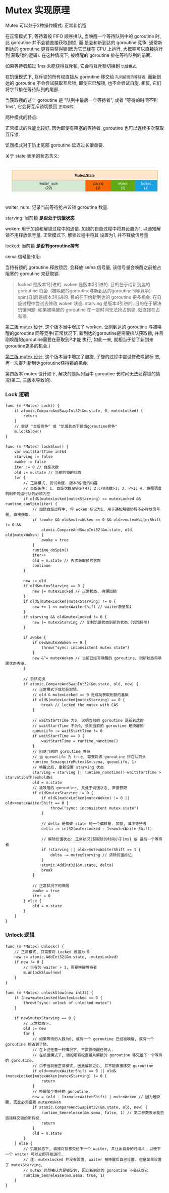 # Mutex 实现原理

Mutex 可以处于2种操作模式: 正常和饥饿

在正常模式下, 等待着按 FIFO 顺序排队, 当唤醒一个等待队列中的 goroutine 时, 此 goroutine 并不会错直接获取到锁, 而
是会和新到达的 goroutine 竞争. 通常新到达的 goroutine 更容易获得锁(因为它已经在 CPU 上运行, 大概率可以直接执行到
获取锁的逻辑). 在这种情况下, 被唤醒的 goroutine 排在等待队列的前面. 

如果等待者超过 1ms 未能获得互斥锁, 它会将互斥锁切换到 `饥饿模式`.

在饥饿模式下, 互斥锁的所有权直接从 goroutine 移交给 `队列前面的等待者`. 而新到达的 goroutine 不会尝试获取互斥锁, 
即使它已解锁, 也不会尝试自旋. 相反, 它们将字节排在等待队列的尾部.

当获取锁的这个 goroutine 是 "队列中最后一个等待者", 或者 "等待的时间不到1ms", 它会将互斥锁切换回 `正常模式`.

两种模式的特点:

正常模式的性能比较好, 因为即使有阻塞的等待者, goroutine 也可以连续多次获取互斥锁.

饥饿模式对于防止尾部 goroutine 延迟过长很重要.


关于 state 表示的状态含义:

![image](/images/develop_sync_mutex_state.png)

waiter_num: 记录当前等待抢占该锁 goroutine 数量.

starving: 当前锁 **是否处于饥饿状态**

woken: 用于加锁和解锁过程中的通信. 加锁的自旋过程中将其设置为1, 以通知解锁不用释放信号量. 正常模式下, 解锁过程中将其
设置为1, 并不释放信号量

locked: 当前锁 **是否有goroutine持有**

sema 信号量作用:

当持有锁的 goroutine 释放锁后, 会释放 sema 信号量, 该信号量会唤醒之前抢占阻塞的 goroutine 来获取锁.

> locked 是版本1引进的.
> woken 是版本2引进的. 目的在于给新到达的 goroutine 机会. (被唤醒的goroutine与新到达的goroutine同等竞争)
> spin(自旋)是版本3引进的. 目的在于给新到达的 goroutine 更多机会. 在自旋过程中尝试去修改 woken 状态.
> starving 是版本4引进的. 目的在于解决饥饿问题. 如果被唤醒的 goroutine 在一定时间无法抢占到锁, 就直接在占有锁.

[第二版 mutex 设计](https://zhuanlan.zhihu.com/p/341887600), 这个版本当中增加了 worken, 让刚到达的 goroutine
与被唤醒的goroutine 同等竞争(正常状况下, 新到达的goroutine是需要排队获取锁, 并且刚唤醒的goroutine需要在获取到P才能
执行, 如此一来, 就相当于给了新到来goroutine更多的机会.)

[第三版 mutex 设计](https://zhuanlan.zhihu.com/p/342706674), 这个版本当中增加了自旋, 子旋的过程中尝试修改唤醒标
志, 再一次提升新到达goroutine获得锁的机会.

第四版本 mutex 设计如下, 解决的是队列当中 goroutine 长时间无法获得锁的情况(第二, 三版本导致的).

### Lock 逻辑

```cgo
func (m *Mutex) Lock() {
    if atomic.CompareAndSwapInt32(&m.state, 0, mutexLocked) {
        return
    }
    // 尝试 "自旋竞争" 或 "饥饿状态下饥饿goroutine竞争"
    m.lockSlow()
}

func (m *Mutex) lockSlow() {
    var waitStartTime int64
    starving := false 
    awoke := false 
    iter := 0 // 自旋次数
    old := m.state // 当前的锁的状态
    for {
        // 正常模式, 尝试自旋. 版本3引进的内容
        // 自旋条件: 1. 自旋次数足够少(4); 2.CPU核数>1; 3. P>1; 4. 协程调度机制中可运行队列必须为空
        if old&(mutexLocked|mutexStarving) == mutexLocked && runtime_canSpin(iter) {
            // 加锁自旋过程中, 将 woken 标记为1, 用于通知解锁协程不必释放信号量, 直接获取.
            if !awoke && old&mutexWoken == 0 && old>>mutexWaiterShift != 0 &&
                atomic.CompareAndSwapInt32(&m.state, old, old|mutexWoken) {
                awoke = true
            }
            runtime_doSpin()
            iter++
            old = m.state // 再次获取锁的状态
            continue
        }
         
        new := old
        if old&mutexStarving == 0 {
            new |= mutexLocked // 正常状态, 确保加锁
        }
        if old&(mutexLocked|mutexStarving) != 0 {
            new += 1 << mutexWaiterShift // waiter数量加1
        }
        if starving && old&mutexLocked != 0 {
            new |= mutexStarving // 复制饥饿状态到新的状态.(饥饿持续)
        }
        
        if awoke {
            if new&mutexWoken == 0 {
                throw("sync: inconsistent mutex state")
            }
            new &^= mutexWoken // 当前已经有唤醒的 goroutine, 则新状态将唤醒状态去掉.
        }
        
        // 尝试切换
        if atomic.CompareAndSwapInt32(&m.state, old, new) {
            // 正常模式下成功获取锁. 
            // old & mutexLocked == 0 是成功获取到锁的基础 
            if old&(mutexLocked|mutexStarving) == 0 {
                break // locked the mutex with CAS
            }
            
            // waitStartTime 为0, 说明当前的 goroutine 是新到达的
            // waitStartTime 不为0, 说明当前的 goroutine 是唤醒的
            queueLifo := waitStartTime != 0
            if waitStartTime == 0 {
                waitStartTime = runtime_nanotime()
            }
            // 阻塞当前的 goroutine 等待
            // 当 queueLifo 为 true, 需要将该 goroutine 排在队列头
            runtime_SemacquireMutex(&m.sema, queueLifo, 1)
            // 唤醒之后, 重新设置 starving 状态
            starving = starving || runtime_nanotime()-waitStartTime > starvationThresholdNs
            old = m.state
            // 被唤醒的 goroutine, 又处于饥饿状态, 直接获取
            if old&mutexStarving != 0 {
                if old&(mutexLocked|mutexWoken) != 0 || old>>mutexWaiterShift == 0 {
                    throw("sync: inconsistent mutex state")
                }
                
                // delta 是修改 state 的一个偏移量. 加锁, 减少等待者 
                delta := int32(mutexLocked - 1<<mutexWaiterShift)
                
                // 解除饥饿状态: 正常状况(获取锁的时间小于1ms) 或 最后一个等待者
                if !starving || old>>mutexWaiterShift == 1 {
                    delta -= mutexStarving // 清除饥饿标记
                }
                atomic.AddInt32(&m.state, delta) 
                break
            }
            
            // 正常状况下的唤醒
            awoke = true
            iter = 0
        } else {
            old = m.state
        }
    }
}
```

### Unlock 逻辑

```cgo
func (m *Mutex) Unlock() {
    // 正常模式, 只需要将 Locked 设置为 0
    new := atomic.AddInt32(&m.state, -mutexLocked)
    if new != 0 {
        // 当有的 waiter > 1, 需要唤醒等待者
        m.unlockSlow(new)
    }
}

func (m *Mutex) unlockSlow(new int32) {
    if (new+mutexLocked)&mutexLocked == 0 {
        throw("sync: unlock of unlocked mutex")
    }
	
    if new&mutexStarving == 0 {
        // 正常状态下. 
        old := new
        for {
            // 如果等待的人数为0, 或有一个 goroutine 已经被唤醒, 或有一个 goroutine 抢占到了锁.
            // 在上述任意一种情况下, 不需要唤醒任何人.
            // 在饥饿模式下, 锁的所有权直接从解锁的 goroutine 移交给下一个等待的 goroutine.
            // 由于当前是正常模式, 因此解锁之后, 并不能直接移交 goroutine
            if old>>mutexWaiterShift == 0 || old&(mutexLocked|mutexWoken|mutexStarving) != 0 {
                return
            }
            // 唤醒某个等待的 goroutine.
            new = (old - 1<<mutexWaiterShift) | mutexWoken // 因为是唤醒, 因此必须设置 mutexWoken
            if atomic.CompareAndSwapInt32(&m.state, old, new) {
                runtime_Semrelease(&m.sema, false, 1) // 第二参数表示能否直接移交锁的所有权.
                return
            }
            old = m.state
        }
    } else {
        // 饥饿状态下, 直接将锁移交给下一个 waiter, 并让出自身的时间片, 以便下一个 waiter 可以立即开始运行.
        // 注: mutexLocked 并没有设置, waiter 被唤醒后自己设置. 但是如果设置了 mutexStarving,
        // mutex 仍然被认为是锁定的, 因此新到达的 goroutine 不会获取它.
        runtime_Semrelease(&m.sema, true, 1)
    }
}
```

